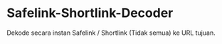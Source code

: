 # Safelink-Shortlink-Decoder
Dekode secara instan Safelink / Shortlink (Tidak semua) ke URL tujuan.
